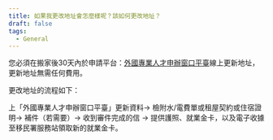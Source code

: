 ```yaml
---
title: 如果我更改地址會怎麼樣呢？該如何更改地址？
draft: false
tags:
  - General
---
```

您必須在搬家後30天內於申請平台：[外國專業人才申辦窗口平臺](https://coa.immigration.gov.tw/coa-frontend/four-in-one/entry/golden-card)線上更新地址，更新地址無需任何費用。

更改地址的流程如下：

上「外國專業人才申辦窗口平臺」更新資料→ 檢附水/電費單或租屋契約或住宿證明→ 補件（若需要）→ 收到審件完成的信 → 提供護照、就業金卡，以及電子收據至移民署服務站領取新的就業金卡。